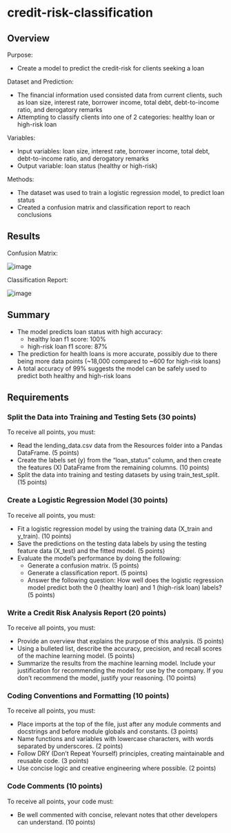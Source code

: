 # credit-risk-classification

## Overview
Purpose:
- Create a model to predict the credit-risk for clients seeking a loan

Dataset and Prediction:
- The financial information used consisted data from current clients, such as loan size, interest rate, borrower income, total debt, debt-to-income ratio, and derogatory remarks
- Attempting to classify clients into one of 2 categories: healthy loan or high-risk loan

Variables:
- Input variables: loan size, interest rate, borrower income, total debt, debt-to-income ratio, and derogatory remarks
- Output variable: loan status (healthy or high-risk)

Methods:
- The dataset was used to train a logistic regression model, to predict loan status
- Created a confusion matrix and classification report to reach conclusions

## Results
Confusion Matrix:

![image](https://github.com/korzenim/credit-risk-classification/assets/148805368/f42e4f12-95d1-483c-bccd-5e5251778a4d)

Classification Report:

![image](https://github.com/korzenim/credit-risk-classification/assets/148805368/55d22f1f-839a-45f3-808d-81fe66ea59d7)


## Summary
- The model predicts loan status with high accuracy:
    - healthy loan f1 score: 100%
    - high-risk loan f1 score: 87%
- The prediction for health loans is more accurate, possibly due to there being more data points (~18,000 compared to ~600 for high-risk loans)
- A total accuracy of 99% suggests the model can be safely used to predict both healthy and high-risk loans

## Requirements
### Split the Data into Training and Testing Sets (30 points)
To receive all points, you must:
- Read the lending_data.csv data from the Resources folder into a Pandas DataFrame. (5 points)
- Create the labels set (y) from the “loan_status” column, and then create the features (X) DataFrame from the remaining columns. (10 points)
- Split the data into training and testing datasets by using train_test_split. (15 points)

### Create a Logistic Regression Model (30 points)
To receive all points, you must:
- Fit a logistic regression model by using the training data (X_train and y_train). (10 points)
- Save the predictions on the testing data labels by using the testing feature data (X_test) and the fitted model. (5 points)
- Evaluate the model’s performance by doing the following:
    - Generate a confusion matrix. (5 points)
    - Generate a classification report. (5 points)
    - Answer the following question: How well does the logistic regression model predict both the 0 (healthy loan) and 1 (high-risk loan) labels? (5 points)

### Write a Credit Risk Analysis Report (20 points)
To receive all points, you must:
- Provide an overview that explains the purpose of this analysis. (5 points)
- Using a bulleted list, describe the accuracy, precision, and recall scores of the machine learning model. (5 points)
- Summarize the results from the machine learning model. Include your justification for recommending the model for use by the company. If you don’t recommend the model, justify your reasoning. (10 points)

### Coding Conventions and Formatting (10 points)
To receive all points, you must:
- Place imports at the top of the file, just after any module comments and docstrings and before module globals and constants. (3 points)
- Name functions and variables with lowercase characters, with words separated by underscores. (2 points)
- Follow DRY (Don’t Repeat Yourself) principles, creating maintainable and reusable code. (3 points)
- Use concise logic and creative engineering where possible. (2 points)

### Code Comments (10 points)
To receive all points, your code must:
- Be well commented with concise, relevant notes that other developers can understand. (10 points)



